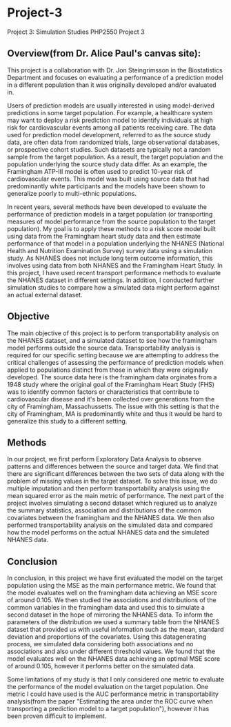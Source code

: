 # Project-3
Project 3: Simulation Studies
PHP2550 Project 3

## Overview(from Dr. Alice Paul's canvas site):
This project is a collaboration with Dr. Jon Steingrimsson in the Biostatistics Department and focuses on evaluating a performance of a prediction model in a different population than it was originally developed and/or evaluated in. 

Users of prediction models are usually interested in using model-derived predictions in some target population. For example, a healthcare system may want to deploy a risk prediction model to identify individuals at high risk for cardiovascular events among all patients receiving care. The data used for prediction model development, referred to as the source study data, are often data from randomized trials, large observational databases, or prospective cohort studies. Such datasets are typically not a random sample from the target population. As a result, the target population and the population underlying the source study data differ. As an example, the Framingham ATP-III model is often used to predict 10-year risk of cardiovascular events. This model was built using source data that had predominantly white participants and the models have been shown to generalize poorly to multi-ethnic populations. 

In recent years, several methods have been developed to evaluate the performance of prediction models in a target population (or transporting measures of model performance from the source population to the target population). My goal is to apply these methods to a risk score model built using data from the Framingham heart study data and then estimate performance of that model in a population underlying the NHANES (National Health and Nutrition Examination Survey) survey data using a simulation study. As NHANES does not include long term outcome information, this involves using data from both NHANES and the Framingham Heart Study. In this project, I have used recent transport performance methods to evaluate the NHANES dataset in different settings. In addition, I conducted further simulation studies to compare how a simulated data might perform against an actual external dataset. 

## Objective
The main objective of this project is to perform transportability analysis on the NHANES dataset, and a simulated dataset to see how the framingham model performs outside the source data. Transportability analysis is required for our specific setting because we are attempting to address the critical challenges of assessing the performance of prediction models when applied to populations distinct from those in which they were originally developed. The source data here is the framingham data orginates from a 1948 study where the original goal of the Framingham Heart Study (FHS) was to identify common factors or characteristics that contribute to cardiovascular disease and it's been collected over generations from the city of Framingham, Massachussetts. The issue with this setting is that the city of Framingham, MA is predominantly white and thus it would be hard to generalize this study to a different setting. 

## Methods

In our project, we first perform Exploratory Data Analysis to observe patterns and differences between the source and target data. We find that there are significant differences between the two sets of data along with the problem of missing values in the target dataset. To solve this issue, we do multiple imputation and then perform transportability analysis using the mean squared error as the main metric of performance. The next part of the project involves simulating a second dataset which reqiured us to analyze the summary statistics, association and distributions of the common covariates between the framingham and the NHANES data. We then also performed transportability analysis on the simulated data and compared how the model performs on the actual NHANES data and the simulated NHANES data. 

## Conclusion
In conclusion, in this project we have first evaluated the model on the target population using the MSE as the main performance metric. We found that the model evaluates well on the framingham data achieving an MSE score of around 0.105. We then studied the associations and distributions of the common variables in the framingham data and used this to simulate a second dataset in the hope of mirroring the NHANES data. To inform the parameters of the distribution we used a summary table from the NHANES dataset that provided us with useful information such as the mean, standard deviation and proportions of the covariates. Using this datagenerating process, we simulated data considering both associations and no associations and also under different threshold values. We found that the model evaluates well on the NHANES data achieving an optimal MSE score of around 0.105, however it performs better on the simulated data.

Some limitations of my study is that I only considered one metric to evaluate the performance of the model evaluation on the target population. One metric I could have used is the AUC performance metric in transportability analysis(from the paper "Estimating the area under the ROC curve when transporting a prediction model to a target population"), however it has been proven difficult to implement. 

